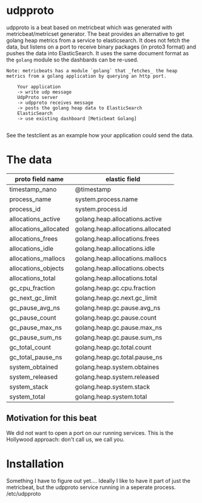 # udpproto

udpproto is a beat based on metricbeat which was generated with metricbeat/metricset generator.
The beat provides an alternative to get golang heap metrics from a service to elasticsearch. 
It does not fetch the data, but listens on a port to receive binary packages (in proto3 format) and pushes the data into ElasticSearch.
It uses the same document format as the `golang` module so the dashbards can be re-used.

    Note: metricbeats has a module `golang` that _fetches_ the heap metrics from a golang application by querying an http port.



```
    Your application 
    -> write udp message 
    UdpProto server
    -> udpproto receives message 
    -> posts the golang heap data to ElasticSearch
    ElasticSearch
    -> use existing dashboard [Meticbeat Golang]
    
```

See the testclient as an example how your application could send the data.

# The data

| proto field name 	                | elastic field 	                |
|--------------	                    |-------------------	            |
| timestamp_nano                 	| @timestamp 						|
| process_name 	                    | system.process.name               |
| process_id 	                    | system.process.id	                |
| allocations_active 	            | golang.heap.allocations.active 	|
| allocations_allocated         	| golang.heap.allocations.allocated |
| allocations_frees             	| golang.heap.allocations.frees     |
| allocations_idle              	| golang.heap.allocations.idle  	|
| allocations_mallocs           	| golang.heap.allocations.mallocs  	|
| allocations_objects           	| golang.heap.allocations.obects    |
| allocations_total             	| golang.heap.allocations.total     |
| gc_cpu_fraction               	| golang.heap.gc.cpu.fraction       |
| gc_next_gc_limit              	| golang.heap.gc.next.gc_limit      |
| gc_pause_avg_ns               	| golang.heap.gc.pause.avg_ns       |
| gc_pause_count                	| golang.heap.gc.pause.count        |
| gc_pause_max_ns               	| golang.heap.gc.pause.max_ns       |
| gc_pause_sum_ns               	| golang.heap.gc.pause.sum_ns       |
| gc_total_count                	| golang.heap.gc.total.count        |
| gc_total_pause_ns             	| golang.heap.gc.total.pause_ns     |
| system_obtained               	| golang.heap.system.obtaines       |
| system_released               	| golang.heap.system.released       |
| system_stack                  	| golang.heap.system.stack          |
| system_total                  	| golang.heap.system.total          |


## Motivation for this beat

We did not want to open a port on our running services. This is the Hollywood approach: don't call us, we call you.


# Installation

Something I have to figure out yet.... Ideally I like to have it part of just the metricbeat, but the udpproto service running in a seperate process. /etc/udpproto

